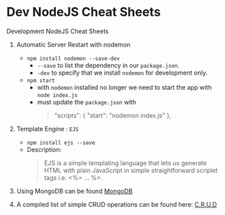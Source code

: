 # Dev NodeJS Cheat Sheets
Development NodeJS Cheat Sheets

1. Automatic Server Restart with nodemon
     *   `npm install nodemon --save-dev`
         +  `--save` to list the dependency in our `package.json`.
         +  `-dev` to specify that we install `nodemon` for development only.
     *    `npm start`
          + with `nodemon` installed no longer we need to start the app with `node index.js`
          + must update the `package.json` with 
               > "scripts": {
               > "start": "nodemon index.js"
               > },

2. Template Engine : `EJS`
    *   `npm install ejs --save`
    *   Description: 
        > EJS is a simple templating language that lets us generate
HTML with plain JavaScript in simple straightforward scriplet tags i.e. <%=
… %>.
3.  Using MongoDB can be found [MongoDB](/MongoDB.md)
4.  A compiled list of simple CRUD operations can be found here: [C.R.U.D](/crud.md)
